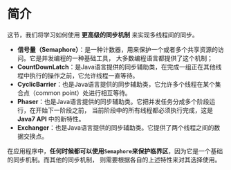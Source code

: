简介
===============================================
这节，我们将学习如何使用 **更高级的同步机制** 来实现多线程间的同步。

+ **信号量（Semaphore）**：是一种计数器，用来保护一个或者多个共享资源的访问。它是并发编程的一种基础工具，
大多数编程语言都提供了这个机制；
+ **CountDownLatch**：是Java语言提供的同步辅助类，在完成一组正在其他线程中执行的操作之前，它允许线程一直等待。
+ **CyclicBarrier**：也是Java语言提供的同步辅助类，它允许多个线程在某个集合点（common point）处进行相互等待。
+ **Phaser**：也是Java语言提供的同步辅助类。它把并发任务分成多个阶段运行，在开始下一阶段之前，
当前阶段中的所有线程都必须执行完成，这是 **Java7 API** 中的新特性。
+ **Exchanger**：也是Java语言提供的同步辅助类。它提供了两个线程之间的数据交换点。

在应用程序中，**任何时候都可以使用`Semaphore`来保护临界区**，因为它是一个基础的同步机制。而其他的同步机制，
则需要根据各自的上述特性来对其选择使用。

